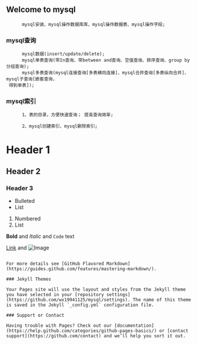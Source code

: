 ## Welcome to mysql
     
          mysql安装、mysql操作数据库库、mysql操作数据表、mysql操作字段;

### mysql查询
     
          mysql数据(insert/update/delete);
          mysql单表查询(带In查询、带between and查询、空值查询、排序查询、group by分组查询);
          mysql多表查询(mysql连接查询[多表横向连接]、mysql合并查询[多表纵向合并]、mysql子查询[嵌套查询，
     得到单表]);
  
### mysql索引
  
          1、表的目录，方便快速查询； 提高查询效率;
     
          2、mysql创建索引、mysql删除索引;
# Header 1
## Header 2
### Header 3

- Bulleted
- List

1. Numbered
2. List

**Bold** and _Italic_ and `Code` text

[Link](url) and ![Image](src)
```

For more details see [GitHub Flavored Markdown](https://guides.github.com/features/mastering-markdown/).

### Jekyll Themes

Your Pages site will use the layout and styles from the Jekyll theme you have selected in your [repository settings](https://github.com/wx19941125/mysql/settings). The name of this theme is saved in the Jekyll `_config.yml` configuration file.

### Support or Contact

Having trouble with Pages? Check out our [documentation](https://help.github.com/categories/github-pages-basics/) or [contact support](https://github.com/contact) and we’ll help you sort it out.

